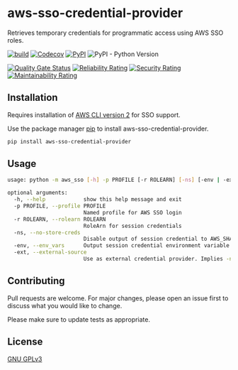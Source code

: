 # aws-sso-credential-provider

Retrieves temporary credentials for programmatic access using AWS SSO roles.

[![build](https://img.shields.io/github/workflow/status/kcerdena/aws_sso/build?style=plastic)](https://github.com/kcerdena/aws_sso/actions?query=workflow%3Abuild)
[![Codecov](https://img.shields.io/codecov/c/github/kcerdena/aws_sso?style=plastic&token=91b2881bcee24aeda75bf2f9ad4b0f59)](https://codecov.io/gh/kcerdena/aws_sso)
[![PyPI](https://img.shields.io/pypi/v/aws-sso-credential-provider?style=plastic)](https://pypi.org/project/aws-sso-credential-provider/)
![PyPI - Python Version](https://img.shields.io/pypi/pyversions/aws-sso-credential-provider?style=plastic)

[![Quality Gate Status](https://sonarcloud.io/api/project_badges/measure?project=kcerdena_aws_sso&metric=alert_status)](https://sonarcloud.io/dashboard?id=kcerdena_aws_sso)
[![Reliability Rating](https://sonarcloud.io/api/project_badges/measure?project=kcerdena_aws_sso&metric=reliability_rating)](https://sonarcloud.io/dashboard?id=kcerdena_aws_sso)
[![Security Rating](https://sonarcloud.io/api/project_badges/measure?project=kcerdena_aws_sso&metric=security_rating)](https://sonarcloud.io/dashboard?id=kcerdena_aws_sso)
[![Maintainability Rating](https://sonarcloud.io/api/project_badges/measure?project=kcerdena_aws_sso&metric=sqale_rating)](https://sonarcloud.io/dashboard?id=kcerdena_aws_sso)


## Installation

Requires installation of [AWS CLI version 2](https://docs.aws.amazon.com/cli/latest/userguide/install-cliv2.html) for SSO support.

Use the package manager [pip](https://pip.pypa.io/en/stable/) to install aws-sso-credential-provider.

```bash
pip install aws-sso-credential-provider
```

## Usage
```bash
usage: python -m aws_sso [-h] -p PROFILE [-r ROLEARN] [-ns] [-env | -ext]

optional arguments:
  -h, --help            show this help message and exit
  -p PROFILE, --profile PROFILE
                        Named profile for AWS SSO login
  -r ROLEARN, --rolearn ROLEARN
                        RoleArn for session credentials
  -ns, --no-store-creds
                        Disable output of session credential to AWS_SHARED_CREDENTIALS_FILE
  -env, --env_vars      Output session credential environment variable export strings
  -ext, --external-source
                        Use as external credential provider. Implies -ns option

```


## Contributing
Pull requests are welcome. For major changes, please open an issue first to discuss what you would like to change.

Please make sure to update tests as appropriate.

## License
[GNU GPLv3](https://choosealicense.com/licenses/gpl-3.0/)